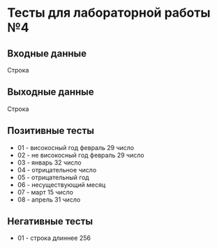 # Тесты для лабораторной работы №4

## Входные данные
Строка 

## Выходные данные
Строка

## Позитивные тесты
- 01 - високосный год февраль 29 число
- 02 - не високосный год февраль 29 число
- 03 - январь 32 число
- 04 - отрицательное число
- 05 - отрицательный год
- 06 - несуществующий месяц
- 07 - март 15 число
- 08 - апрель 31 число

## Негативные тесты
- 01 - строка длиннее 256

